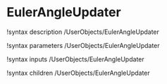 <!-- MOOSE Documentation Stub: Remove this when content is added. -->

# EulerAngleUpdater
!syntax description /UserObjects/EulerAngleUpdater

!syntax parameters /UserObjects/EulerAngleUpdater

!syntax inputs /UserObjects/EulerAngleUpdater

!syntax children /UserObjects/EulerAngleUpdater
